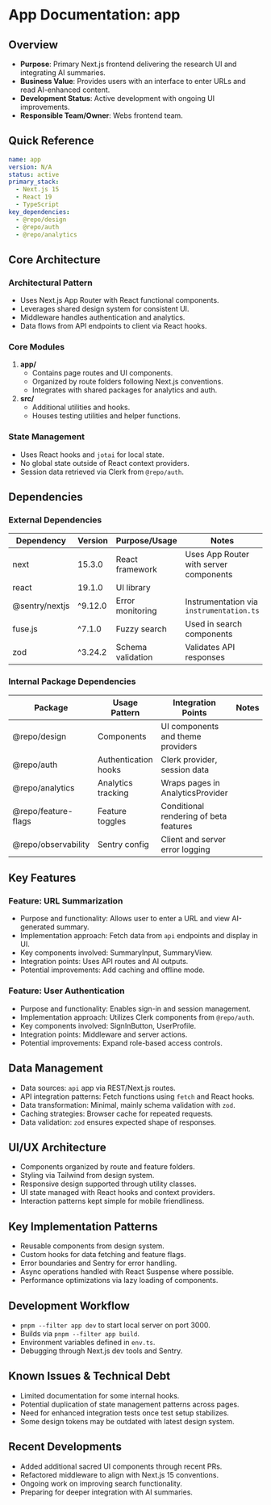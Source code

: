 # App Documentation: app

## Overview
- **Purpose**: Primary Next.js frontend delivering the research UI and integrating AI summaries.
- **Business Value**: Provides users with an interface to enter URLs and read AI-enhanced content.
- **Development Status**: Active development with ongoing UI improvements.
- **Responsible Team/Owner**: Webs frontend team.

## Quick Reference
```yaml
name: app
version: N/A
status: active
primary_stack:
  - Next.js 15
  - React 19
  - TypeScript
key_dependencies:
  - @repo/design
  - @repo/auth
  - @repo/analytics
```

## Core Architecture

### Architectural Pattern
- Uses Next.js App Router with React functional components.
- Leverages shared design system for consistent UI.
- Middleware handles authentication and analytics.
- Data flows from API endpoints to client via React hooks.

### Core Modules
1. **app/**
   - Contains page routes and UI components.
   - Organized by route folders following Next.js conventions.
   - Integrates with shared packages for analytics and auth.
2. **src/**
   - Additional utilities and hooks.
   - Houses testing utilities and helper functions.

### State Management
- Uses React hooks and `jotai` for local state.
- No global state outside of React context providers.
- Session data retrieved via Clerk from `@repo/auth`.

## Dependencies

### External Dependencies
| Dependency | Version | Purpose/Usage | Notes |
|------------|---------|--------------|-------|
| next | 15.3.0 | React framework | Uses App Router with server components |
| react | 19.1.0 | UI library | |
| @sentry/nextjs | ^9.12.0 | Error monitoring | Instrumentation via `instrumentation.ts` |
| fuse.js | ^7.1.0 | Fuzzy search | Used in search components |
| zod | ^3.24.2 | Schema validation | Validates API responses |

### Internal Package Dependencies
| Package | Usage Pattern | Integration Points | Notes |
|-----------|---------------|-------------------|-------|
| @repo/design | Components | UI components and theme providers | |
| @repo/auth | Authentication hooks | Clerk provider, session data | |
| @repo/analytics | Analytics tracking | Wraps pages in AnalyticsProvider | |
| @repo/feature-flags | Feature toggles | Conditional rendering of beta features | |
| @repo/observability | Sentry config | Client and server error logging | |

## Key Features

### Feature: URL Summarization
- Purpose and functionality: Allows user to enter a URL and view AI-generated summary.
- Implementation approach: Fetch data from `api` endpoints and display in UI.
- Key components involved: SummaryInput, SummaryView.
- Integration points: Uses API routes and AI outputs.
- Potential improvements: Add caching and offline mode.

### Feature: User Authentication
- Purpose and functionality: Enables sign-in and session management.
- Implementation approach: Utilizes Clerk components from `@repo/auth`.
- Key components involved: SignInButton, UserProfile.
- Integration points: Middleware and server actions.
- Potential improvements: Expand role-based access controls.

## Data Management
- Data sources: `api` app via REST/Next.js routes.
- API integration patterns: Fetch functions using `fetch` and React hooks.
- Data transformation: Minimal, mainly schema validation with `zod`.
- Caching strategies: Browser cache for repeated requests.
- Data validation: `zod` ensures expected shape of responses.

## UI/UX Architecture
- Components organized by route and feature folders.
- Styling via Tailwind from design system.
- Responsive design supported through utility classes.
- UI state managed with React hooks and context providers.
- Interaction patterns kept simple for mobile friendliness.

## Key Implementation Patterns
- Reusable components from design system.
- Custom hooks for data fetching and feature flags.
- Error boundaries and Sentry for error handling.
- Async operations handled with React Suspense where possible.
- Performance optimizations via lazy loading of components.

## Development Workflow
- `pnpm --filter app dev` to start local server on port 3000.
- Builds via `pnpm --filter app build`.
- Environment variables defined in `env.ts`.
- Debugging through Next.js dev tools and Sentry.

## Known Issues & Technical Debt
- Limited documentation for some internal hooks.
- Potential duplication of state management patterns across pages.
- Need for enhanced integration tests once test setup stabilizes.
- Some design tokens may be outdated with latest design system.

## Recent Developments
- Added additional sacred UI components through recent PRs.
- Refactored middleware to align with Next.js 15 conventions.
- Ongoing work on improving search functionality.
- Preparing for deeper integration with AI summaries.
